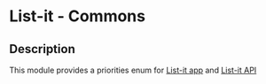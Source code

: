 # List-it - Commons

## Description

This module provides a priorities enum for [List-it app](../client) and [List-it API](../server)
